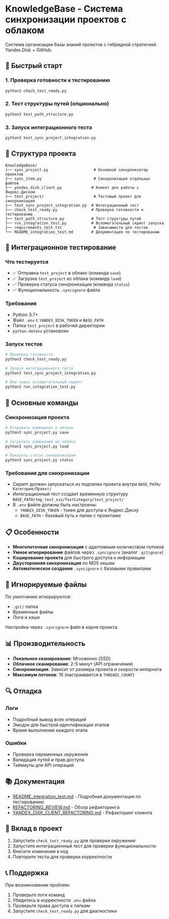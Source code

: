 # KnowledgeBase - Система синхронизации проектов с облаком

Система организации базы знаний проектов с гибридной стратегией Yandex.Disk + GitHub.

## 🚀 Быстрый старт

### 1. Проверка готовности к тестированию
```bash
python3 check_test_ready.py
```

### 2. Тест структуры путей (опционально)
```bash
python3 test_path_structure.py
```

### 3. Запуск интеграционного теста
```bash
python3 test_sync_project_integration.py
```

## 📁 Структура проекта

```
KnowledgeBase/
├── sync_project.py                    # Основной синхронизатор проектов
├── sync_item.py                       # Синхронизация отдельных файлов
├── yandex_disk_client.py             # Клиент для работы с Яндекс.Диском
├── test_project/                      # Тестовый проект для синхронизации
├── test_sync_project_integration.py  # Интеграционный тест
├── check_test_ready.py               # Проверка готовности к тестированию
├── test_path_structure.py            # Тест структуры путей
├── run_integration_test.py           # Вспомогательный скрипт запуска
├── requirements_test.txt              # Зависимости для тестов
└── README_integration_test.md        # Документация по тестированию
```

## 🧪 Интеграционное тестирование

### Что тестируется
- ✅ Отправка `test_project` в облако (команда `save`)
- ✅ Загрузка `test_project` из облака (команда `load`)
- ✅ Проверка статуса синхронизации (команда `status`)
- ✅ Функциональность `.syncignore` файла

### Требования
- Python 3.7+
- Файл `.env` с `YANDEX_DISK_TOKEN` и `BASE_PATH`
- Папка `test_project` в рабочей директории
- `python-dotenv` установлен

### Запуск тестов
```bash
# Проверка готовности
python3 check_test_ready.py

# Запуск интеграционного теста
python3 test_sync_project_integration.py

# Или через вспомогательный скрипт
python3 run_integration_test.py
```

## 🔧 Основные команды

### Синхронизация проекта
```bash
# Отправить изменения в облако
python3 sync_project.py save

# Загрузить изменения из облака
python3 sync_project.py load

# Показать статус синхронизации
python3 sync_project.py status
```

### Требования для синхронизации
- Скрипт должен запускаться из подпапки проекта внутри `BASE_PATH/Категория/Проект/`
- Интеграционный тест создает временную структуру `BASE_PATH/tmp_test_xxx/TestCategory/test_project/`
- В `.env` файле должны быть настроены:
  - `YANDEX_DISK_TOKEN` - токен для доступа к Яндекс.Диску
  - `BASE_PATH` - базовый путь к папке с проектами

## 📋 Особенности

- **Многопоточная синхронизация** с адаптивным количеством потоков
- **Умное игнорирование** файлов через `.syncignore` (аналог `.gitignore`)
- **Кэширование проекта** для быстрого доступа к информации
- **Двусторонняя синхронизация** по MD5 хешам
- **Автоматическое создание** `.syncignore` с базовыми правилами

## 🚫 Игнорируемые файлы

По умолчанию игнорируются:
- `.git/` папка
- Временные файлы
- Логи и кэши

Настройка через `.syncignore` файл в корне проекта.

## 📊 Производительность

- **Локальное сканирование**: Мгновенно (SSD)
- **Облачное сканирование**: 2-5 минут (API ограничения)
- **Синхронизация**: Зависит от размера проекта и скорости интернета
- **Максимум потоков**: 16 (настраивается в `THREADS_COUNT`)

## 🔍 Отладка

### Логи
- Подробный вывод всех операций
- Эмодзи для быстрой идентификации этапов
- Время выполнения каждого этапа

### Ошибки
- Проверка переменных окружения
- Валидация путей и прав доступа
- Таймауты для API операций

## 📚 Документация

- [README_integration_test.md](README_integration_test.md) - Подробная документация по тестированию
- [REFACTORING_REVIEW.md](REFACTORING_REVIEW.md) - Обзор рефакторинга
- [YANDEX_DISK_CLIENT_REFACTORING.md](YANDEX_DISK_CLIENT_REFACTORING.md) - Рефакторинг клиента

## 🤝 Вклад в проект

1. Запустите `check_test_ready.py` для проверки окружения
2. Запустите интеграционный тест для проверки функциональности
3. Внесите изменения в код
4. Повторите тесты для проверки корректности

## 📞 Поддержка

При возникновении проблем:
1. Проверьте логи команд
2. Убедитесь в корректности `.env` файла
3. Проверьте права доступа к папкам
4. Запустите `check_test_ready.py` для диагностики 